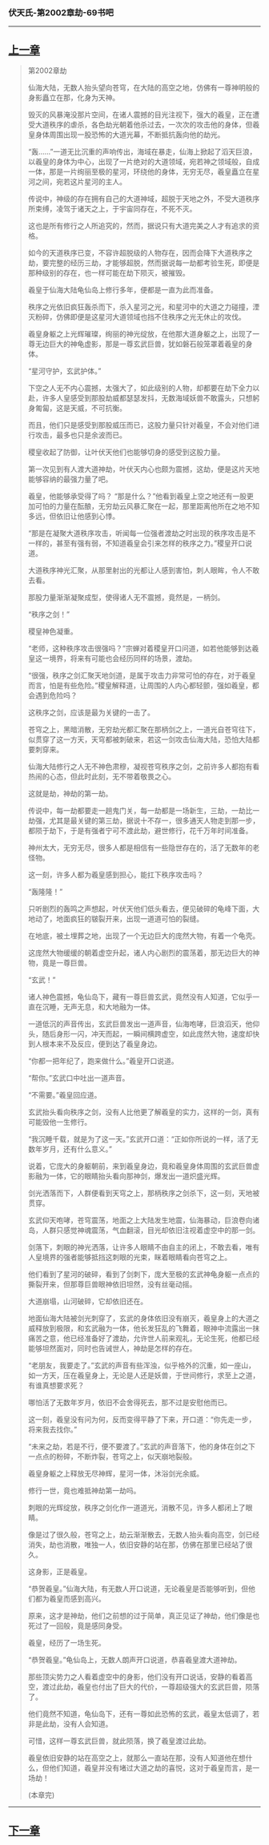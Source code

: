 ### 伏天氏-第2002章劫-69书吧

--------
[上一章](./3f67b1ac96badd564c565ccca252b18d.md)
--------


>
>
>
>第2002章劫
>
>仙海大陆，无数人抬头望向苍穹，在大陆的高空之地，仿佛有一尊神明般的身影矗立在那，化身为天神。
>
>毁灭的风暴淹没那片空间，在诸人震撼的目光注视下，强大的羲皇，正在遭受大道秩序的虐杀，各色劫光朝着他杀过去，一次次的攻击他的身体，但羲皇身体周围出现一股恐怖的大道光幕，不断抵抗轰向他的劫光。
>
>“轰……”一道无比沉重的声响传出，海域在暴走，仙海上掀起了滔天巨浪，以羲皇的身体为中心，出现了一片绝对的大道领域，宛若神之领域般，自成一体，那是一片绚丽至极的星河，环绕他的身体，无穷无尽，羲皇矗立在星河之间，宛若这片星河的主人。
>
>传说中，神级的存在拥有自己的大道神域，超脱于天地之外，不受大道秩序所束缚，凌驾于诸天之上，于宇宙同存在，不死不灭。
>
>这也是所有修行之人所追究的，然而，据说只有大道完美之人才有追求的资格。
>
>如今的天道秩序已变，不容许超脱级的人物存在，因而会降下大道秩序之劫，要完整的经历三劫，才能够超脱，然而据说每一劫都考验生死，即便是那种级别的存在，也一样可能在劫下陨灭，被摧毁。
>
>羲皇于仙海大陆龟仙岛上修行多年，便都是一直为此而准备。
>
>秩序之光依旧疯狂轰杀而下，杀入星河之光，和星河中的大道之力碰撞，湮灭粉碎，仿佛即便是这星河大道领域也挡不住秩序之光无休止的攻伐。
>
>羲皇身躯之上光辉璀璨，绚丽的神光绽放，在他那大道身躯之上，出现了一尊无边巨大的神龟虚影，那是一尊玄武巨兽，犹如磐石般笼罩着羲皇的身体。
>
>“星河守护，玄武护体。”
>
>下空之人无不内心震撼，太强大了，如此级别的人物，却都要在劫下全力以赴，许多人皇感受到那股劫威都瑟瑟发抖，无数海域妖兽不敢露头，只想躬身匍匐，这是天威，不可抗衡。
>
>而且，他们只是感受到那股威压而已，这股力量只针对羲皇，不会对他们进行攻击，最多也只是余波而已。
>
>稷皇收起了防御，让叶伏天他们也能够切身的感受到这股力量。
>
>第一次见到有人渡大道神劫，叶伏天内心也颇为震撼，这劫，便是这片天地能够容纳的最强力量了吧。
>
>羲皇，他能够承受得了吗？
>“那是什么？”他看到羲皇上空之地还有一股更加可怕的力量在酝酿，无穷劫云风暴汇聚在一起，那里距离他所在之地不知多远，但依旧让他感到心悸。
>
>“那是在凝聚大道秩序攻击，听闻每一位强者渡劫之时出现的秩序攻击是不一样的，甚至有强有弱，不知道羲皇会引来怎样的秩序之力。”稷皇开口说道。
>
>大道秩序神光汇聚，从那里射出的光都让人感到害怕，刺人眼眸，令人不敢去看。
>
>那股力量渐渐凝聚成型，使得诸人无不震撼，竟然是，一柄剑。
>
>“秩序之剑！”
>
>稷皇神色凝重。
>
>“老师，这种秩序攻击很强吗？”宗蝉对着稷皇开口问道，如若他能够到达羲皇这一境界，将来有可能也会经历同样的场景，渡劫。
>
>“很强，秩序之剑汇聚天地剑道，是属于攻击力非常可怕的存在，对于羲皇而言，怕是有些危险。”稷皇解释道，让周围的人内心都轻颤，强如羲皇，都会遇到危险吗？
>
>这秩序之剑，应该是最为关键的一击了。
>
>苍穹之上，黑暗消散，无穷劫光都汇聚在那柄剑之上，一道光自苍穹往下，似贯穿了这一方天，天穹都被刺破来，若这一剑攻击仙海大陆，恐怕大陆都要刺穿来。
>
>仙海大陆修行之人无不神色肃穆，凝视苍穹秩序之剑，之前许多人都抱有看热闹的心态，但此时此刻，无不带着敬畏之心。
>
>这就是劫，神劫的第一劫。
>
>传说中，每一劫都要走一趟鬼门关，每一劫都是一场新生，三劫，一劫比一劫强，尤其是最关键的第三劫，据说十不存一，很多通天人物走到那一步，都陨于劫下，于是有强者宁可不渡此劫，避世修行，花千万年时间准备。
>
>神州太大，无穷无尽，很多人都是相信有一些隐世存在的，活了无数年的老怪物。
>
>这一刻，许多人都为羲皇感到担心，能扛下秩序攻击吗？
>
>“轰隆隆！”
>
>只听剧烈的轰鸣之声想起，叶伏天他们低头看去，便见破碎的龟峰下面，大地动了，地面疯狂的皲裂开来，出现一道道可怕的裂缝。
>
>在地底，被土埋葬之地，出现了一个无边巨大的庞然大物，有着一个龟壳。
>
>这庞然大物缓缓的朝着虚空升起，诸人内心剧烈的震荡着，那无边巨大的神物，竟是一尊巨兽。
>
>“玄武！”
>
>诸人神色震撼，龟仙岛下，藏有一尊巨兽玄武，竟然没有人知道，它似乎一直在沉睡，无声无息，和大地融为一体。
>
>一道低沉的声音传出，玄武巨兽发出一道声音，仙海咆哮，巨浪滔天，他仰头，随后身形一闪，冲天而起，一瞬间横跨虚空，如此庞然大物，速度却快到人根本来不及反应，便到达了羲皇身边。
>
>“你都一把年纪了，跑来做什么。”羲皇开口说道。
>
>“帮你。”玄武口中吐出一道声音。
>
>“不需要。”羲皇回应道。
>
>玄武抬头看向秩序之剑，没有人比他更了解羲皇的实力，这样的一剑，真有可能毁他一生修行。
>
>“我沉睡千载，就是为了这一天。”玄武开口道：“正如你所说的一样，活了无数年岁月，还有什么意义。”
>
>说着，它庞大的身躯朝前，来到羲皇身边，竟和羲皇身体周围的玄武巨兽虚影融为一体，它的眼睛抬头看向那神剑，爆发出一道炽盛光辉。
>
>剑光洒落而下，人群便看到天穹之上，那柄秩序之剑杀下，这一刻，天地被贯穿。
>
>玄武仰天咆哮，苍穹震荡，地面之上大陆发生地震，仙海暴动，巨浪卷向诸岛，人群只感觉神魂震荡，气血翻滚，目光却依旧注视着虚空中的那一剑。
>
>剑落下，刺眼的神光洒落，让许多人眼睛不由自主的闭上，不敢去看，唯有人皇境界的强者能够抵挡这刺眼的光束，眯着眼睛看向苍穹之上。
>
>他们看到了星河的破碎，看到了剑刺下，庞大至极的玄武神龟身躯一点点的撕裂开来，但那尊巨兽眼神依旧坦然，没有丝毫动摇。
>
>大道崩塌，山河破碎，它却依旧还在。
>
>地面仙海大陆被剑光刺穿了，玄武的身体依旧没有崩灭，羲皇身上的大道之威释放到极限，和玄武融为一体，他长发狂乱的飞舞着，眼神中流露出一抹痛苦之意，他已经准备好了渡劫，允许世人前来观礼，无论生死，他都已经能够坦然面对，同时也告诫世人，神劫是怎样的存在。
>
>“老朋友，我要走了。”玄武的声音有些浑浊，似乎格外的沉重，如一座山，如一方天，压在羲皇身上，无论是人还是妖兽，于世间修行，求至上之道，有谁真想要求死？
>
>哪怕活了无数年岁月，依旧不会舍得死去，那不过是安慰他而已。
>
>这一刻，羲皇没有问为何，反而变得平静了下来，开口道：“你先走一步，将来我去找你。”
>
>“未来之劫，若是不行，便不要渡了。”玄武的声音落下，他的身体在剑之下一点点的粉碎，不断炸裂，苍穹之上，似天崩地裂般。
>
>羲皇身躯之上释放无尽神辉，星河一体，沐浴剑光余威。
>
>修行一世，竟也难抵神劫第一劫吗。
>
>刺眼的光辉绽放，秩序之剑化作一道道光，消散不见，许多人都闭上了眼睛。
>
>像是过了很久般，苍穹之上，劫云渐渐散去，无数人抬头看向高空，剑已经消失，劫也消散，唯独一人，依旧安静的站在那，仿佛在那里已经站了很久。
>
>这身影，正是羲皇。
>
>“恭贺羲皇。”仙海大陆，有无数人开口说道，无论羲皇是否能够听到，但他们都为羲皇而感到高兴。
>
>原来，这才是神劫，他们之前想的过于简单，真正见证了神劫，他们像是也死过了一回般，竟是感同身受。
>
>羲皇，经历了一场生死。
>
>“恭贺羲皇。”龟仙岛上，无数人朗声开口说道，恭喜羲皇渡大道神劫。
>
>那些顶尖势力之人看着虚空中的身影，他们没有开口说话，安静的看着高空，渡过此劫，羲皇也付出了巨大的代价，一尊超级强大的玄武巨兽，陨落了。
>
>他们竟然不知道，龟仙岛下，还有一尊如此恐怖的玄武，羲皇太低调了，若非是此劫，没有人会知道。
>
>可惜，这样一尊玄武巨兽，就此陨落，换了羲皇渡过此劫。
>
>羲皇依旧安静的站在高空之上，就那么一直站在那，没有人知道他在想什么，但他们知道，羲皇并没有堵过大道之劫的喜悦，这对于羲皇而言，是一场劫！
>
>(本章完)
>
>

--------
[下一章](./c97ed9a4e3a55d1a87fda77abfa5c01d.md)
--------
